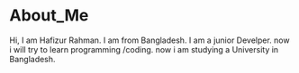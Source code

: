 
# About_Me
Hi, I am Hafizur Rahman.
I am from Bangladesh.
I am a junior Develper.
now i will try to learn programming /coding.
now i am studying a University in Bangladesh.
